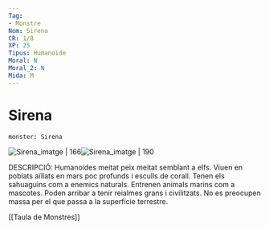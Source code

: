 ```yaml
---
Tag:
- Monstre
Nom: Sirena
CR: 1/8
XP: 25
Tipus: Humanoide
Moral: N
Moral_2: N
Mida: M
---
```

# Sirena

```statblock
monster: Sirena
```

![Sirena_imatge | 166](https://i.pinimg.com/564x/ff/48/46/ff48461eb8628d08e893b63252629b68.jpg)![Sirena_imatge | 190](https://i.pinimg.com/originals/ed/e9/fe/ede9fe622379a66b235c6e6017c65c6b.png)

DESCRIPCIÓ: 
Humanoides meitat peix meitat semblant a elfs. Viuen en poblats aïllats en mars poc profunds i esculls de corall. Tenen els sahuaguins com a enemics naturals. Entrenen animals marins com a mascotes. Poden arribar a tenir reialmes grans i civilitzats. No es preocupen massa per el que passa a la superfície terrestre.

[[Taula de Monstres]]